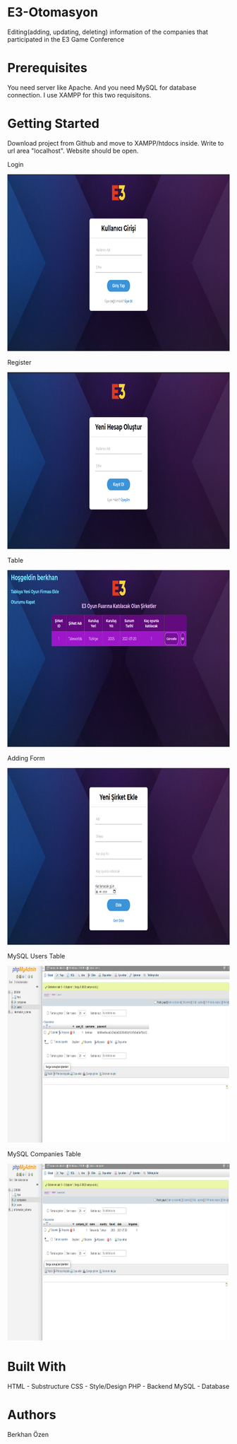 # E3-Otomasyon
Editing(adding, updating, deleting) information of the companies that participated in the E3 Game Conference

# Prerequisites
You need server like Apache. And you need MySQL for database connection. I use XAMPP for this two requisitons. 

# Getting Started
Download project from Github and move to XAMPP/htdocs inside. Write to url area "localhost". Website should be open.

Login

<img src="screenshot/login.png" width="700" height="400">

Register

<img src="screenshot/register.png" width="700" height="400">

Table

<img src="screenshot/table.png" width="700" height="400">

Adding Form

<img src="screenshot/adding_form.png" width="700" height="400">

MySQL Users Table

<img src="screenshot/pma_users.png" width="700" height="400">

MySQL Companies Table

<img src="screenshot/pma_companies.png" width="700" height="400">

# Built With

HTML - Substructure
CSS - Style/Design
PHP - Backend
MySQL - Database

# Authors

Berkhan Özen
